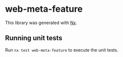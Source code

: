 # web-meta-feature

This library was generated with [Nx](https://nx.dev).

## Running unit tests

Run `nx test web-meta-feature` to execute the unit tests.
